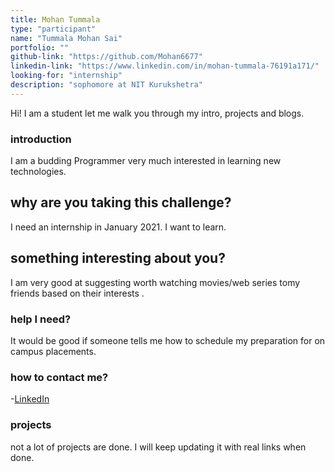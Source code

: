 ```yaml
---
title: Mohan Tummala
type: "participant"
name: "Tummala Mohan Sai"
portfolio: ""
github-link: "https://github.com/Mohan6677"
linkedin-link: "https://www.linkedin.com/in/mohan-tummala-76191a171/"
looking-for: "internship"
description: "sophomore at NIT Kurukshetra"
---
```


Hi! I am a student let me walk you through my intro, projects and blogs.

### introduction

I am a budding Programmer very much interested in learning new technologies.

## why are you taking this challenge?

I need an internship in January 2021.
I want to learn.

## something interesting about you?

I am very good at suggesting worth watching  movies/web series tomy friends based on their interests .

### help I need?

It would be good if someone tells me how to schedule my preparation for on campus placements.

### how to contact me?

-[LinkedIn](https://www.linkedin.com/in/mohan-tummala-76191a171/)

### projects

not a lot of projects are done. I will keep updating it with real links when done.

